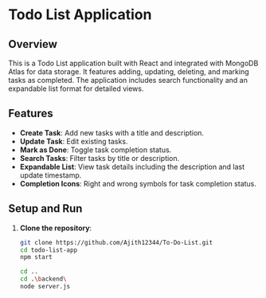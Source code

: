 # Todo List Application

## Overview

This is a Todo List application built with React and integrated with MongoDB Atlas for data storage. It features adding, updating, deleting, and marking tasks as completed. The application includes search functionality and an expandable list format for detailed views.

## Features

- **Create Task**: Add new tasks with a title and description.
- **Update Task**: Edit existing tasks.
- **Mark as Done**: Toggle task completion status.
- **Search Tasks**: Filter tasks by title or description.
- **Expandable List**: View task details including the description and last update timestamp.
- **Completion Icons**: Right and wrong symbols for task completion status.

## Setup and Run

1. **Clone the repository**:
   ```bash
   git clone https://github.com/Ajith12344/To-Do-List.git
   cd todo-list-app
   npm start

   cd ..
   cd .\backend\
   node server.js
